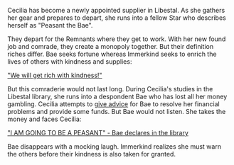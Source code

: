 <!-- title: Enemy -->

Cecilia has become a newly appointed supplier in Libestal. As she gathers her gear and prepares to depart, she runs into a fellow Star who describes herself as "Peasant the Bae".

They depart for the Remnants where they get to work. With her new found job and comrade, they create a monopoly together. But their definition riches differ. Bae seeks fortune whereas Immerkind seeks to enrich the lives of others with kindness and supplies:

["We will get rich with kindness!"](#embed:https://www.youtube.com/live/cyLsX20esBE?si=98NttHZqZvCyfV3K&t=5215)

But this comraderie would not last long. During Cecilia's studies in the Libestal library, she runs into a despondent Bae who has lost all her money gambling. Cecilia attempts to [give advice](https://www.youtube.com/live/cyLsX20esBE?si=KpxqsgufX3tkxSra&t=8052) for Bae to resolve her financial problems and provide some funds. But Bae would not listen. She takes the money and faces Cecilia:

["I AM GOING TO BE A PEASANT" - Bae declares in the library](#embed:https://www.youtube.com/live/cyLsX20esBE?t=8105s)

Bae disappears with a mocking laugh. Immerkind realizes she must warn the others before their kindness is also taken for granted.